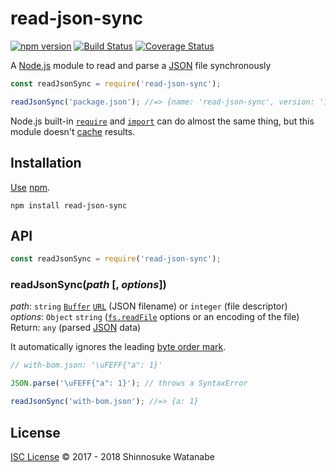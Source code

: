 # read-json-sync

[![npm version](https://img.shields.io/npm/v/read-json-sync.svg)](https://www.npmjs.com/package/read-json-sync)
[![Build Status](https://travis-ci.com/shinnn/read-json-sync.svg?branch=master)](https://travis-ci.com/shinnn/read-json-sync)
[![Coverage Status](https://img.shields.io/coveralls/shinnn/read-json-sync.svg)](https://coveralls.io/github/shinnn/read-json-sync)

A [Node.js](https://nodejs.org/) module to read and parse a [JSON](https://json.org/) file synchronously

```javascript
const readJsonSync = require('read-json-sync');

readJsonSync('package.json'); //=> {name: 'read-json-sync', version: '1.0.0', ...}
```

Node.js built-in [`require`](https://nodejs.org/api/globals.html#globals_require) and [`import`](https://nodejs.org/api/esm.html#esm_interop_with_existing_modules) can do almost the same thing, but this module doesn't [cache](https://nodejs.org/api/modules.html#modules_caching) results.

## Installation

[Use](https://docs.npmjs.com/cli/install) [npm](https://docs.npmjs.com/about-npm/).

```
npm install read-json-sync
```

## API

```javascript
const readJsonSync = require('read-json-sync');
```

### readJsonSync(*path* [, *options*])

*path*: `string` [`Buffer`](https://nodejs.org/api/buffer.html#buffer_class_buffer) [`URL`](https://nodejs.org/api/url.html#url_class_url) (JSON filename) or `integer` (file descriptor)  
*options*: `Object` `string` ([`fs.readFile`](https://nodejs.org/api/fs.html#fs_fs_readfile_path_options_callback) options or an encoding of the file)  
Return: `any` (parsed [JSON](https://tools.ietf.org/html/rfc7159) data)

It automatically ignores the leading [byte order mark](https://unicode.org/faq/utf_bom.html).

```javascript
// with-bom.json: '\uFEFF{"a": 1}'

JSON.parse('\uFEFF{"a": 1}'); // throws a SyntaxError

readJsonSync('with-bom.json'); //=> {a: 1}
```

## License

[ISC License](./LICENSE) © 2017 - 2018 Shinnosuke Watanabe
